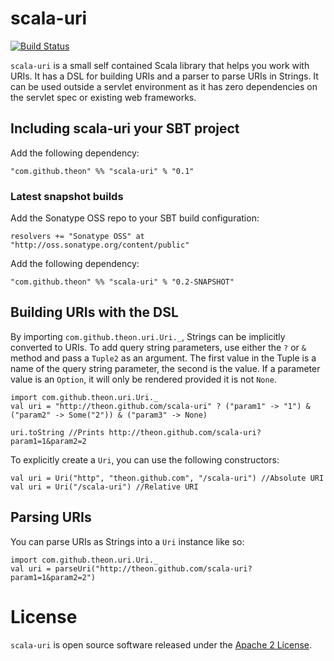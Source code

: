 # scala-uri

[![Build Status](https://secure.travis-ci.org/theon/scala-uri.png?branch=master)](https://travis-ci.org/theon/scala-uri)

`scala-uri` is a small self contained Scala library that helps you work with URIs. It has a DSL for building URIs and a parser to parse URIs in Strings. It can be used outside a servlet environment as it has zero dependencies on the servlet spec or existing web frameworks.

## Including scala-uri your SBT project

Add the following dependency:

    "com.github.theon" %% "scala-uri" % "0.1"

### Latest snapshot builds

Add the Sonatype OSS repo to your SBT build configuration:

    resolvers += "Sonatype OSS" at "http://oss.sonatype.org/content/public"

Add the following dependency:

    "com.github.theon" %% "scala-uri" % "0.2-SNAPSHOT"

## Building URIs with the DSL

By importing `com.github.theon.uri.Uri._`, Strings can be implicitly converted to URIs. To add query string parameters, use either the `?` or `&` method and pass a `Tuple2` as an argument. The first value in the Tuple is a name of the query string parameter, the second is the value. If a parameter value is an `Option`, it will only be rendered provided it is not `None`.

    import com.github.theon.uri.Uri._
    val uri = "http://theon.github.com/scala-uri" ? ("param1" -> "1") & ("param2" -> Some("2")) & ("param3" -> None)

    uri.toString //Prints http://theon.github.com/scala-uri?param1=1&param2=2

To explicitly create a `Uri`, you can use the following constructors:

    val uri = Uri("http", "theon.github.com", "/scala-uri") //Absolute URI
    val uri = Uri("/scala-uri") //Relative URI

## Parsing URIs

You can parse URIs as Strings into a `Uri` instance like so:

    import com.github.theon.uri.Uri._
    val uri = parseUri("http://theon.github.com/scala-uri?param1=1&param2=2")

# License

`scala-uri` is open source software released under the [Apache 2 License](http://www.apache.org/licenses/LICENSE-2.0).